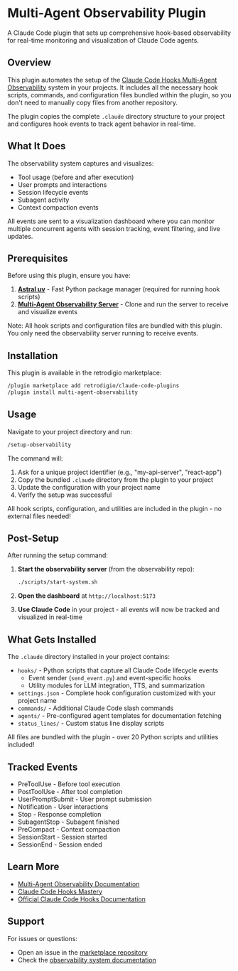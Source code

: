 # Multi-Agent Observability Plugin

A Claude Code plugin that sets up comprehensive hook-based observability for real-time monitoring and visualization of Claude Code agents.

## Overview

This plugin automates the setup of the [Claude Code Hooks Multi-Agent Observability](https://github.com/disler/claude-code-hooks-multi-agent-observability) system in your projects. It includes all the necessary hook scripts, commands, and configuration files bundled within the plugin, so you don't need to manually copy files from another repository.

The plugin copies the complete `.claude` directory structure to your project and configures hook events to track agent behavior in real-time.

## What It Does

The observability system captures and visualizes:
- Tool usage (before and after execution)
- User prompts and interactions
- Session lifecycle events
- Subagent activity
- Context compaction events

All events are sent to a visualization dashboard where you can monitor multiple concurrent agents with session tracking, event filtering, and live updates.

## Prerequisites

Before using this plugin, ensure you have:

1. **[Astral uv](https://docs.astral.sh/uv/)** - Fast Python package manager (required for running hook scripts)
2. **[Multi-Agent Observability Server](https://github.com/disler/claude-code-hooks-multi-agent-observability)** - Clone and run the server to receive and visualize events

Note: All hook scripts and configuration files are bundled with this plugin. You only need the observability server running to receive events.

## Installation

This plugin is available in the retrodigio marketplace:

```bash
/plugin marketplace add retrodigio/claude-code-plugins
/plugin install multi-agent-observability
```

## Usage

Navigate to your project directory and run:

```bash
/setup-observability
```

The command will:
1. Ask for a unique project identifier (e.g., "my-api-server", "react-app")
2. Copy the bundled `.claude` directory from the plugin to your project
3. Update the configuration with your project name
4. Verify the setup was successful

All hook scripts, configuration, and utilities are included in the plugin - no external files needed!

## Post-Setup

After running the setup command:

1. **Start the observability server** (from the observability repo):
   ```bash
   ./scripts/start-system.sh
   ```

2. **Open the dashboard** at `http://localhost:5173`

3. **Use Claude Code** in your project - all events will now be tracked and visualized in real-time

## What Gets Installed

The `.claude` directory installed in your project contains:
- `hooks/` - Python scripts that capture all Claude Code lifecycle events
  - Event sender (`send_event.py`) and event-specific hooks
  - Utility modules for LLM integration, TTS, and summarization
- `settings.json` - Complete hook configuration customized with your project name
- `commands/` - Additional Claude Code slash commands
- `agents/` - Pre-configured agent templates for documentation fetching
- `status_lines/` - Custom status line display scripts

All files are bundled with the plugin - over 20 Python scripts and utilities included!

## Tracked Events

- PreToolUse - Before tool execution
- PostToolUse - After tool completion
- UserPromptSubmit - User prompt submission
- Notification - User interactions
- Stop - Response completion
- SubagentStop - Subagent finished
- PreCompact - Context compaction
- SessionStart - Session started
- SessionEnd - Session ended

## Learn More

- [Multi-Agent Observability Documentation](https://github.com/disler/claude-code-hooks-multi-agent-observability)
- [Claude Code Hooks Mastery](https://github.com/disler/claude-code-hooks-mastery)
- [Official Claude Code Hooks Documentation](https://docs.anthropic.com/en/docs/claude-code/hooks)

## Support

For issues or questions:
- Open an issue in the [marketplace repository](https://github.com/retrodigio/claude-code-plugins)
- Check the [observability system documentation](https://github.com/disler/claude-code-hooks-multi-agent-observability)
